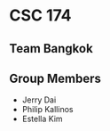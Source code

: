 <h1>CSC 174</h1>
<h2>Team Bangkok</h2>
<h2>Group Members</h2>
<ul>
<li>Jerry Dai</li>
<li>Philip Kallinos</li>
<li>Estella Kim</li>
</ul>